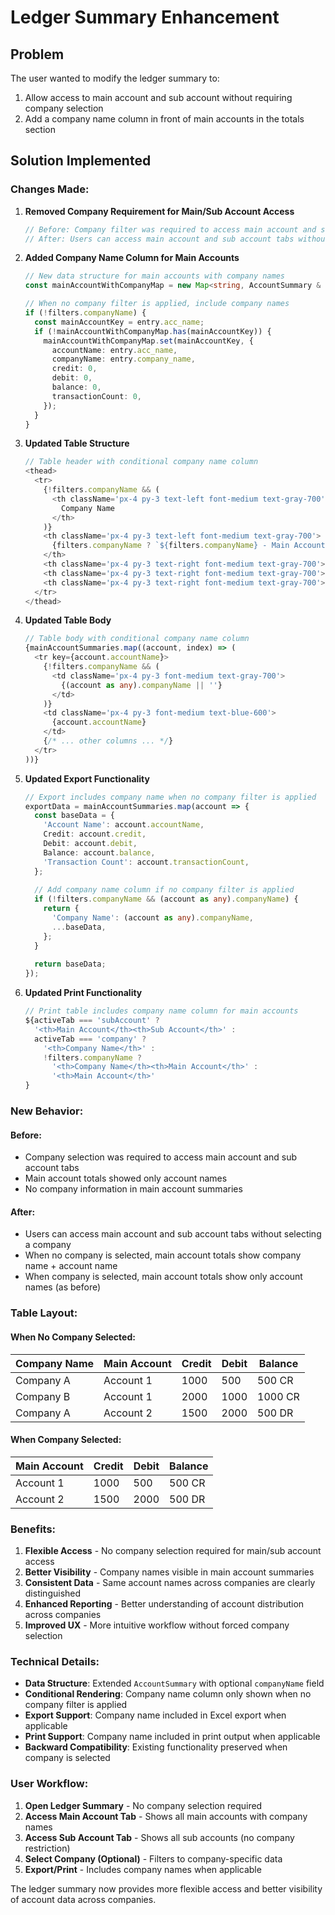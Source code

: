 # Ledger Summary Enhancement

## Problem
The user wanted to modify the ledger summary to:
1. Allow access to main account and sub account without requiring company selection
2. Add a company name column in front of main accounts in the totals section

## Solution Implemented

### **Changes Made:**

1. **Removed Company Requirement for Main/Sub Account Access**
   ```typescript
   // Before: Company filter was required to access main account and sub account tabs
   // After: Users can access main account and sub account tabs without selecting a company
   ```

2. **Added Company Name Column for Main Accounts**
   ```typescript
   // New data structure for main accounts with company names
   const mainAccountWithCompanyMap = new Map<string, AccountSummary & { companyName: string }>();
   
   // When no company filter is applied, include company names
   if (!filters.companyName) {
     const mainAccountKey = entry.acc_name;
     if (!mainAccountWithCompanyMap.has(mainAccountKey)) {
       mainAccountWithCompanyMap.set(mainAccountKey, {
         accountName: entry.acc_name,
         companyName: entry.company_name,
         credit: 0,
         debit: 0,
         balance: 0,
         transactionCount: 0,
       });
     }
   }
   ```

3. **Updated Table Structure**
   ```typescript
   // Table header with conditional company name column
   <thead>
     <tr>
       {!filters.companyName && (
         <th className='px-4 py-3 text-left font-medium text-gray-700'>
           Company Name
         </th>
       )}
       <th className='px-4 py-3 text-left font-medium text-gray-700'>
         {filters.companyName ? `${filters.companyName} - Main Account` : 'Main Account'}
       </th>
       <th className='px-4 py-3 text-right font-medium text-gray-700'>Credit</th>
       <th className='px-4 py-3 text-right font-medium text-gray-700'>Debit</th>
       <th className='px-4 py-3 text-right font-medium text-gray-700'>Balance</th>
     </tr>
   </thead>
   ```

4. **Updated Table Body**
   ```typescript
   // Table body with conditional company name column
   {mainAccountSummaries.map((account, index) => (
     <tr key={account.accountName}>
       {!filters.companyName && (
         <td className='px-4 py-3 font-medium text-gray-700'>
           {(account as any).companyName || ''}
         </td>
       )}
       <td className='px-4 py-3 font-medium text-blue-600'>
         {account.accountName}
       </td>
       {/* ... other columns ... */}
     </tr>
   ))}
   ```

5. **Updated Export Functionality**
   ```typescript
   // Export includes company name when no company filter is applied
   exportData = mainAccountSummaries.map(account => {
     const baseData = {
       'Account Name': account.accountName,
       Credit: account.credit,
       Debit: account.debit,
       Balance: account.balance,
       'Transaction Count': account.transactionCount,
     };
     
     // Add company name column if no company filter is applied
     if (!filters.companyName && (account as any).companyName) {
       return {
         'Company Name': (account as any).companyName,
         ...baseData,
       };
     }
     
     return baseData;
   });
   ```

6. **Updated Print Functionality**
   ```typescript
   // Print table includes company name column for main accounts
   ${activeTab === 'subAccount' ? 
     '<th>Main Account</th><th>Sub Account</th>' : 
     activeTab === 'company' ? 
       '<th>Company Name</th>' :
       !filters.companyName ? 
         '<th>Company Name</th><th>Main Account</th>' :
         '<th>Main Account</th>'
   }
   ```

### **New Behavior:**

#### **Before:**
- Company selection was required to access main account and sub account tabs
- Main account totals showed only account names
- No company information in main account summaries

#### **After:**
- Users can access main account and sub account tabs without selecting a company
- When no company is selected, main account totals show company name + account name
- When company is selected, main account totals show only account names (as before)

### **Table Layout:**

#### **When No Company Selected:**
| Company Name | Main Account | Credit | Debit | Balance |
|--------------|--------------|--------|-------|---------|
| Company A    | Account 1    | 1000   | 500   | 500 CR  |
| Company B    | Account 1    | 2000   | 1000  | 1000 CR |
| Company A    | Account 2    | 1500   | 2000  | 500 DR  |

#### **When Company Selected:**
| Main Account | Credit | Debit | Balance |
|--------------|--------|-------|---------|
| Account 1    | 1000   | 500   | 500 CR  |
| Account 2    | 1500   | 2000  | 500 DR  |

### **Benefits:**

1. **Flexible Access** - No company selection required for main/sub account access
2. **Better Visibility** - Company names visible in main account summaries
3. **Consistent Data** - Same account names across companies are clearly distinguished
4. **Enhanced Reporting** - Better understanding of account distribution across companies
5. **Improved UX** - More intuitive workflow without forced company selection

### **Technical Details:**

- **Data Structure**: Extended `AccountSummary` with optional `companyName` field
- **Conditional Rendering**: Company name column only shown when no company filter is applied
- **Export Support**: Company name included in Excel export when applicable
- **Print Support**: Company name included in print output when applicable
- **Backward Compatibility**: Existing functionality preserved when company is selected

### **User Workflow:**

1. **Open Ledger Summary** - No company selection required
2. **Access Main Account Tab** - Shows all main accounts with company names
3. **Access Sub Account Tab** - Shows all sub accounts (no company restriction)
4. **Select Company (Optional)** - Filters to company-specific data
5. **Export/Print** - Includes company names when applicable

The ledger summary now provides more flexible access and better visibility of account data across companies.





